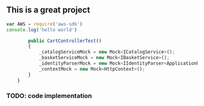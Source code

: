 ## This is a great project

```js
var AWS = require('aws-sdk')
console.log('hello world')

        public CartControllerTest()
        {
            _catalogServiceMock = new Mock<ICatalogService>();
            _basketServiceMock = new Mock<IBasketService>();
            _identityParserMock = new Mock<IIdentityParser<ApplicationUser>>();
            _contextMock = new Mock<HttpContext>();
        }
    }
```

### TODO: code implementation
